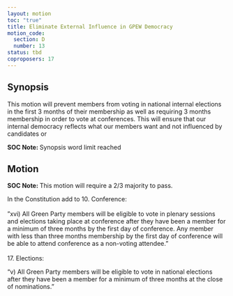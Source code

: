 ```yaml
---
layout: motion
toc: "true"
title: Eliminate External Influence in GPEW Democracy
motion_code:
  section: D
  number: 13
status: tbd
coproposers: 17
---
```

## Synopsis

This motion will prevent members from voting in national internal elections in the first 3 months of their membership as well as requiring 3 months membership in order to vote at conferences. This will ensure that our internal democracy reflects what our members want and not influenced by candidates or

<p class="alert d-inline-block alert-primary"><strong>SOC Note: </strong> Synopsis word limit reached</p>

## Motion

<p class="alert d-inline-block alert-primary"><strong>SOC Note: </strong> This motion will require a 2/3 majority to pass.</p>

In the Constitution add to 10. Conference:\
\
”xvi) All Green Party members will be eligible to vote in plenary sessions and elections taking place at conference after they have been a member for a minimum of three months by the first day of conference. Any member with less than three months membership by the first day of conference will be able to attend conference as a non-voting attendee.”\
\
17. Elections:

“v) All Green Party members will be eligible to vote in national elections after they have been a member for a minimum of three months at the close of nominations.”
